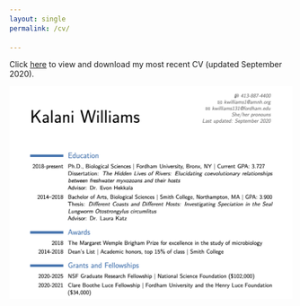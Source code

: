 ```yaml
---
layout: single
permalink: /cv/

---
```


 Click [here](/assets/pdfs/KW_CV_092220.png) to view and download my most recent CV (updated September 2020).
 
 ![CV](assets/images/KW_CV_092220.png)
